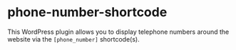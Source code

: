# phone-number-shortcode
This WordPress plugin allows you to display telephone numbers around the website via the `[phone_number]` shortcode(s).
